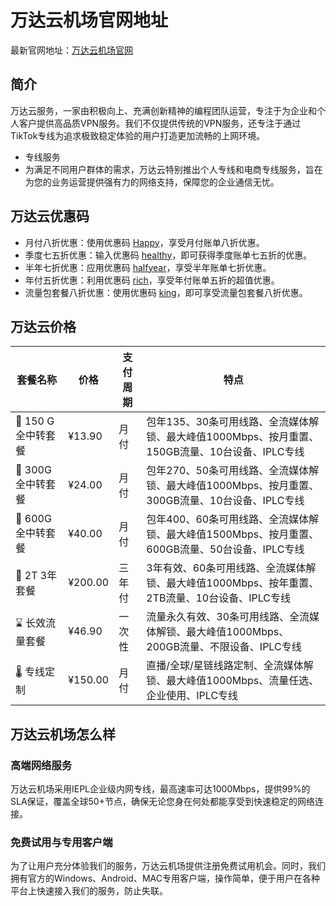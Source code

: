 # 万达云机场官网地址

最新官网地址：[万达云机场官网](https://user2.wandacloud.xyz/#/register?code=PPAxMSVI)


## 简介

万达云服务，一家由积极向上、充满创新精神的编程团队运营，专注于为企业和个人客户提供高品质VPN服务。我们不仅提供传统的VPN服务，还专注于通过TikTok专线为追求极致稳定体验的用户打造更加流畅的上网环境。

- 专线服务
- 为满足不同用户群体的需求，万达云特别推出个人专线和电商专线服务，旨在为您的业务运营提供强有力的网络支持，保障您的企业通信无忧。


## 万达云优惠码

- 月付八折优惠：使用优惠码 [Happy](https://user2.wandacloud.xyz/#/register?code=PPAxMSVI)，享受月付账单八折优惠。
- 季度七五折优惠：输入优惠码 [healthy](https://user2.wandacloud.xyz/#/register?code=PPAxMSVI)，即可获得季度账单七五折的优惠。
- 半年七折优惠：应用优惠码 [halfyear](https://user2.wandacloud.xyz/#/register?code=PPAxMSVI)，享受半年账单七折优惠。
- 年付五折优惠：利用优惠码 [rich](https://user2.wandacloud.xyz/#/register?code=PPAxMSVI)，享受年付账单五折的超值优惠。
- 流量包套餐八折优惠：使用优惠码 [king](https://user2.wandacloud.xyz/#/register?code=PPAxMSVI)，即可享受流量包套餐八折优惠。



## 万达云价格

| 套餐名称        | 价格     | 支付周期 | 特点                                             |
|--------------|--------|------|------------------------------------------------|
| 🥉 150 G全中转套餐 | ¥13.90 | 月付  | 包年135、30条可用线路、全流媒体解锁、最大峰值1000Mbps、按月重置、150GB流量、10台设备、IPLC专线 |
| 🥈 300G全中转套餐 | ¥24.00 | 月付  | 包年270、50条可用线路、全流媒体解锁、最大峰值1000Mbps、按月重置、300GB流量、10台设备、IPLC专线 |
| 🥇 600G全中转套餐 | ¥40.00 | 月付  | 包年400、60条可用线路、全流媒体解锁、最大峰值1500Mbps、按月重置、600GB流量、50台设备、IPLC专线 |
| 🏅 2T 3年套餐    | ¥200.00| 三年付| 3年有效、60条可用线路、全流媒体解锁、最大峰值1000Mbps、按年重置、2TB流量、10台设备、IPLC专线 |
| ⌛ 长效流量套餐   | ¥46.90 | 一次性| 流量永久有效、30条可用线路、全流媒体解锁、最大峰值1000Mbps、200GB流量、不限设备、IPLC专线  |
| 🌡️ 专线定制      | ¥150.00| 月付  | 直播/全球/星链线路定制、全流媒体解锁、最大峰值1000Mbps、流量任选、企业使用、IPLC专线     |



## 万达云机场怎么样

### 高端网络服务
万达云机场采用IEPL企业级内网专线，最高速率可达1000Mbps，提供99%的SLA保证，覆盖全球50+节点，确保无论您身在何处都能享受到快速稳定的网络连接。

### 免费试用与专用客户端
为了让用户充分体验我们的服务，万达云机场提供注册免费试用机会。同时，我们拥有官方的Windows、Android、MAC专用客户端，操作简单，便于用户在各种平台上快速接入我们的服务，防止失联。
